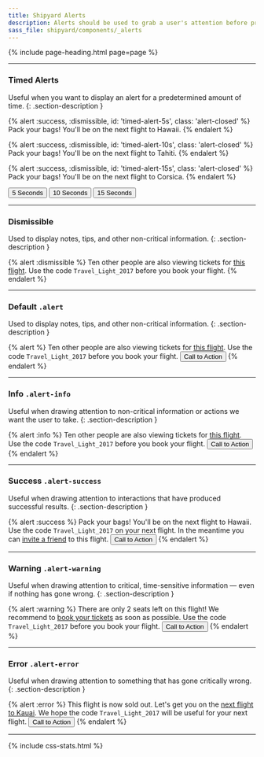 ```yaml
---
title: Shipyard Alerts
description: Alerts should be used to grab a user's attention before proceeding to the next action. They are commonly found at the very top of the page directly above the content.
sass_file: shipyard/components/_alerts
---
```


{% include page-heading.html page=page %}

---

### Timed Alerts
Useful when you want to display an alert for a predetermined amount of time.
{: .section-description }

{% alert :success, :dismissible, id: 'timed-alert-5s', class: 'alert-closed' %}
  Pack your bags! You'll be on the next flight to Hawaii.
  <span class="alert-timer alert-timer-on" data-duration="5"></span>
{% endalert %}

{% alert :success, :dismissible, id: 'timed-alert-10s', class: 'alert-closed' %}
  Pack your bags! You'll be on the next flight to Tahiti.
  <span class="alert-timer alert-timer-on" data-duration="10"></span>
{% endalert %}

{% alert :success, :dismissible, id: 'timed-alert-15s', class: 'alert-closed' %}
  Pack your bags! You'll be on the next flight to Corsica.
  <span class="alert-timer alert-timer-on" data-duration="15"></span>
{% endalert %}

<button class="btn btn-primary mr-8" alert-trigger="#timed-alert-5s">5 Seconds</button>
<button class="btn btn-primary mr-8" alert-trigger="#timed-alert-10s">10 Seconds</button>
<button class="btn btn-primary" alert-trigger="#timed-alert-15s">15 Seconds</button>

---

### Dismissible
Used to display notes, tips, and other non-critical information.
{: .section-description }

{% alert :dismissible %}
  Ten other people are also viewing tickets for <a href="#">this flight</a>.
  Use the code <code class="code-inline">Travel_Light_2017</code> before you book your flight.
{% endalert %}

---

### Default `.alert`
Used to display notes, tips, and other non-critical information.
{: .section-description }

{% alert %}
  Ten other people are also viewing tickets for <a href="#">this flight</a>.
  Use the code <code class="code-inline">Travel_Light_2017</code> before you book your flight.
  <button class="btn btn-sm alert-cta">Call to Action</button>
{% endalert %}

---

### Info `.alert-info`
Useful when drawing attention to non-critical information or actions we want the user to take.
{: .section-description }

{% alert :info %}
  Ten other people are also viewing tickets for <a href="#">this flight</a>.
  Use the code <code class="code-inline">Travel_Light_2017</code> before you book your flight.
  <button class="btn btn-sm alert-cta">Call to Action</button>
{% endalert %}

---

### Success `.alert-success`
Useful when drawing attention to interactions that have produced successful results.
{: .section-description }

{% alert :success %}
  Pack your bags! You'll be on the next flight to Hawaii.
  Use the code <code class="code-inline">Travel_Light_2017</code> on your next flight. In the meantime you can <a href="#">invite a friend</a> to this flight.
  <button class="btn btn-sm alert-cta">Call to Action</button>
{% endalert %}

---

### Warning `.alert-warning`
Useful when drawing attention to critical, time-sensitive information &mdash; even if nothing has gone wrong.
{: .section-description }

{% alert :warning %}
  There are only 2 seats left on this flight! We recommend to <a href="#">book your tickets</a> as soon as possible.
  Use the code <code class="code-inline">Travel_Light_2017</code> before you book your flight.
  <button class="btn btn-sm alert-cta">Call to Action</button>
{% endalert %}

---

### Error `.alert-error`
Useful when drawing attention to something that has gone critically wrong.
{: .section-description }

{% alert :error %}
  This flight is now sold out. Let's get you on the <a href="#">next flight to Kauai</a>.
  We hope the code <code class="code-inline">Travel_Light_2017</code> will be useful for your next flight.
  <button class="btn btn-sm alert-cta">Call to Action</button>
{% endalert %}

---

{% include css-stats.html %}
